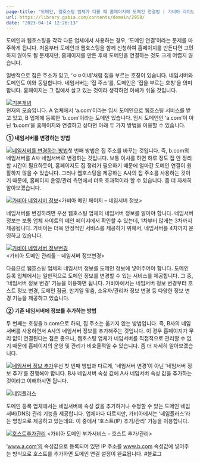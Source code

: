 ```yaml
---
page-title: "도메인, 웹호스팅 업체가 다를 때 홈페이지에 도메인 연결법 | 가비아 라이브러리"
url: https://library.gabia.com/contents/domain/2958/
date: "2023-04-14 12:26:13"
---
```


도메인과 웹호스팅을 각각 다른 업체에서 사용하는 경우, ‘도메인 연결’이라는 문제를 마주하게 됩니다. 처음부터 도메인과 웹호스팅을 함께 신청하여 홈페이지를 만든다면 고민하지 않아도 될 문제지만, 홈페이지를 만든 후에 도메인을 연결하는 것도 크게 어렵지 않습니다.

일반적으로 집은 주소가 있고, ‘ㅇㅇ이네’처럼 집을 부르는 호칭이 있습니다. 네임서버와 도메인도 이와 동일합니다. 네임서버는 ‘집 주소’를, 도메인은 ‘집을 부르는 호칭’을 의미합니다. 홈페이지는 그 집에서 살고 있는 것이라 생각하면 이해가 쉬울 것입니다.

[![기본개념](http://library.gabia.com/wp-content/uploads/2016/04/%EA%B8%B0%EB%B3%B8%EA%B0%9C%EB%85%90.png)](http://library.gabia.com/wp-content/uploads/2016/04/%EA%B8%B0%EB%B3%B8%EA%B0%9C%EB%85%90.png)  
현재의 모습입니다. A 업체에서 ‘a.com’이라는 임시 도메인으로 웹호스팅 서비스를 받고 있고, B 업체에 등록한 ‘b.com‘이라는 도메인 있습니다. 임시 도메인인 ‘a.com’이 아닌 ‘b.com’을 홈페이지와 연결하고 싶다면 아래 두 가지 방법을 이용할 수 있습니다.

**① 네임서버를 변경하는 방법**

[![네임서버를 변경하는 방법](http://library.gabia.com/wp-content/uploads/2016/04/%EB%84%A4%EC%9E%84%EC%84%9C%EB%B2%84%EB%A5%BC-%EB%B3%80%EA%B2%BD%ED%95%98%EB%8A%94-%EB%B0%A9%EB%B2%95.png)](http://library.gabia.com/wp-content/uploads/2016/04/%EB%84%A4%EC%9E%84%EC%84%9C%EB%B2%84%EB%A5%BC-%EB%B3%80%EA%B2%BD%ED%95%98%EB%8A%94-%EB%B0%A9%EB%B2%95.png)첫 번째 방법은 집 주소를 바꾸는 것입니다. 즉, b.com의 네임서버를 A사 네임서버로 변경하는 것입니다. 보통 이사를 하면 하루 정도 집 안 정리할 시간이 필요하듯이, 홈페이지도 집 정리가 필요하기 때문에 얼마간 도메인 연결이 원활하지 않을 수 있습니다. 그러나 웹호스팅을 제공하는 A사의 집 주소를 사용하는 것이기 때문에, 홈페이지 운영/관리 측면에서 더욱 효과적이라 할 수 있습니다. 좀 더 자세히 알아보겠습니다.

[![가비아 네임서버 정보](http://library.gabia.com/wp-content/uploads/2016/04/%EA%B0%80%EB%B9%84%EC%95%84-%EB%84%A4%EC%9E%84%EC%84%9C%EB%B2%84-%EC%A0%95%EB%B3%B4.png)](http://library.gabia.com/wp-content/uploads/2016/04/%EA%B0%80%EB%B9%84%EC%95%84-%EB%84%A4%EC%9E%84%EC%84%9C%EB%B2%84-%EC%A0%95%EB%B3%B4.png)<가비아 메인 페이지 – 네임서버 정보>

네임서버를 변경하려면 우선 웹호스팅 업체의 네임서버 정보를 알아야 합니다. 네임서버 정보는 보통 업체 사이트의 메인 페이지에서 확인할 수 있는데, 1차부터 많게는 3차까지 제공됩니다. 가비아는 더욱 안정적인 서비스를 제공하기 위해서, 네임서버를 4차까지 운영하고 있습니다.

[![가비아 네임서버 정보변경](http://library.gabia.com/wp-content/uploads/2016/04/%EA%B0%80%EB%B9%84%EC%95%84-%EB%84%A4%EC%9E%84%EC%84%9C%EB%B2%84-%EC%A0%95%EB%B3%B4%EB%B3%80%EA%B2%BD.png)](http://library.gabia.com/wp-content/uploads/2016/04/%EA%B0%80%EB%B9%84%EC%95%84-%EB%84%A4%EC%9E%84%EC%84%9C%EB%B2%84-%EC%A0%95%EB%B3%B4%EB%B3%80%EA%B2%BD.png)  
<가비아 도메인 관리툴 – 네임서버 정보변경>

다음으로 웹호스팅 업체의 네임서버 정보를 도메인 정보에 넣어주어야 합니다. 도메인 등록 업체에서는 일반적으로 도메인 정보를 변경할 수 있는 서비스를 제공합니다. 그 중, ‘네임서버 정보 변경’ 기능을 이용하면 됩니다. 가비아에서는 네임서버 정보 변경부터 호스트 정보 변경, 도메인 잠금, 만기일 맞춤, 소유자/관리자 정보 변경 등 다양한 정보 변경 기능을 제공하고 있습니다.

**② 기존 네임서버에 정보를 추가하는 방법**

두 번째는 호칭을 b.com으로 하되, 집 주소는 옮기지 않는 방법입니다. 즉, B사의 네임서버를 사용하면서 A사의 네임서버 정보를 추가해주는 것입니다. 이 경우 홈페이지가 무리 없이 연결된다는 점은 좋으나, 웹호스팅 업체가 네임서버를 직접적으로 관리할 수 없기 때문에 홈페이지의 운영 및 관리가 비효율적일 수 있습니다. 좀 더 자세히 알아보겠습니다.

[![네임서버 정보 추가](http://library.gabia.com/wp-content/uploads/2016/04/%EB%84%A4%EC%9E%84%EC%84%9C%EB%B2%84-%EC%A0%95%EB%B3%B4-%EC%B6%94%EA%B0%80.png)](http://library.gabia.com/wp-content/uploads/2016/04/%EB%84%A4%EC%9E%84%EC%84%9C%EB%B2%84-%EC%A0%95%EB%B3%B4-%EC%B6%94%EA%B0%80.png)우선 첫 번째 방법과 다르게, ‘네임서버 변경’이 아닌 ‘네임서버 정보 추가’를 진행해야 합니다. B사 네임서버 속성 값에 A사 네임서버 속성 값을 추가하는 것이라고 이해하시면 됩니다.

[![네임플러스](http://library.gabia.com/wp-content/uploads/2016/04/%EB%84%A4%EC%9E%84%ED%94%8C%EB%9F%AC%EC%8A%A4-1.png)](http://library.gabia.com/wp-content/uploads/2016/04/%EB%84%A4%EC%9E%84%ED%94%8C%EB%9F%AC%EC%8A%A4-1.png)

도메인 등록 업체에서는 네임서버에 속성 값을 추가하거나 수정할 수 있는 도메인 네임서버(DNS) 관리 기능을 제공합니다. 업체마다 다르지만, 가비아에서는 ‘네임플러스’라는 명칭으로 제공하고 있는데요. 이 중에서 ‘호스트(IP) 추가/관리’ 기능을 이용합니다.

[![호스트추가관리](http://library.gabia.com/wp-content/uploads/2016/04/%ED%98%B8%EC%8A%A4%ED%8A%B8%EC%B6%94%EA%B0%80%EA%B4%80%EB%A6%AC.png)](http://library.gabia.com/wp-content/uploads/2016/04/%ED%98%B8%EC%8A%A4%ED%8A%B8%EC%B6%94%EA%B0%80%EA%B4%80%EB%A6%AC.png) <가비아 도메인 부가서비스 – 호스트 추가/관리>

‘www.a.com’의 속성값으로 등록되어 있던 IP 주소를 www.b.com 속성값에 넣어주는 방식으로 호스트를 추가하면 도메인 연결 설정이 완료됩니다.
#블로그 